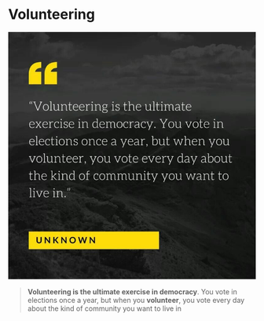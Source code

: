 # Volunteering

![](../../.gitbook/assets/image%20%281%29.png)

> **Volunteering is the ultimate exercise in democracy**. You vote in elections once a year, but when you **volunteer**, you vote every day about the kind of community you want to live in

